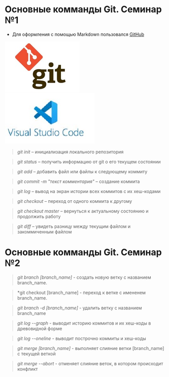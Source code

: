 # Основные комманды Git. Cеминар №1

- Для оформления с помощью Markdown пользовался [GitHub](https://docs.github.com/ru/get-started/writing-on-github/getting-started-with-writing-and-formatting-on-github/basic-writing-and-formatting-syntax)

![Логотип Гит](logo_git.jpg) ![VS Code](/vslogo.jpg)

>*git init* – инициализация локального репозитория

>*git status* – получить информацию от git о его текущем состоянии

>*git add* – добавить файл или файлы к следующему коммиту

>*git commit -m "текст комментария"* – создание коммита

>*git log* – вывод на экран истории всех коммитов с их хеш-кодами

>*git checkout* – переход от одного коммита к другому

>*git checkout master* – вернуться к актуальному состоянию и продолжить работу

>*git diff* – увидеть разницу между текущим файлом и закоммиченным файлом

# Основные комманды Git. Семинар №2

> *git branch [branch_name]* - создать новую ветку с названием branch_name.

> *git checkout [branch_name] - переход к ветке с имененем branch_name.

> *git branch -d [branch_name]* - удaлить ветку с названием branch_name

> *git log --graph* - выводит историю коммитов и их хеш-коды в древовидной форме

> *git log --oneline* - выводит построчно коммиты и хеш-коды

> *git merge [branch_name]* - выполняет слияние ветки [branch_name] с текущей веткой

> *git merge --abort* - отменяет слияние веток, в котором происходит конфликт
